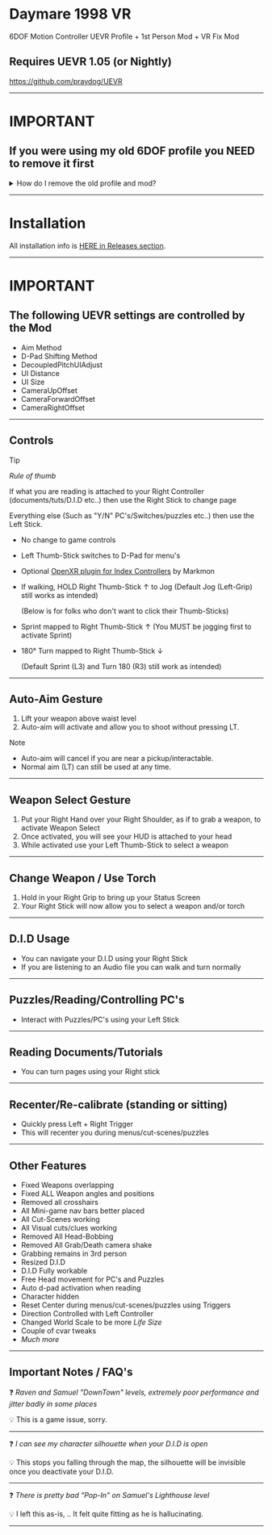 # Daymare 1998 VR
6DOF Motion Controller UEVR Profile + 1st Person Mod + VR Fix Mod 

## Requires UEVR 1.05 (or Nightly)
https://github.com/praydog/UEVR

---


# IMPORTANT
## If you were using my old 6DOF profile you NEED to remove it first
<details>

<summary>How do I remove the old profile and mod? </summary>

### How to Remove the Profile
1)  Open UEVR app and click "Open Global Dir" 

2)  An "Appdata" folder will open containing all of your UEVR Profiles 

3)  Delete any folder named "Daymare_MASTER-Win64-Shipping" (includes any that may be called "Daymare_MASTER-Win64-Shipping(1)") 

4)  Close the folder and Import the new Profile

### How to Remove the Mod
1)  Go to your "Daymare 1998\Daymare_MASTER\Content\Paks" folder

2)  Delete "DMmod_P.pak"

</details>

---

# Installation

All installation info is <a href="https://github.com/CYB3R-JUNKI3/Daymare-1998-VR/releases" target="_blank">HERE in Releases section</a>.


----

# IMPORTANT
## The following UEVR settings are controlled by the Mod
- Aim Method
- D-Pad Shifting Method
- DecoupledPitchUIAdjust
- UI Distance
- UI Size
- CameraUpOffset
- CameraForwardOffset
- CameraRightOffset
----



## Controls
> [!TIP]
>_Rule of thumb_
> 
>If what you are reading is attached to your Right Controller (documents/tuts/D.I.D etc..) then use the Right Stick to change page
>
>Everything else (Such as "Y/N" PC's/Switches/puzzles etc..) then use the Left Stick.
> 
- No change to game controls
- Left Thumb-Stick switches to D-Pad for menu's
- Optional <a href="https://github.com/mark-mon/uevr-index-controls/releases" target="_blank">OpenXR plugin for Index Controllers</a> by Markmon
- If walking, HOLD Right Thumb-Stick ↑ to Jog (Default Jog (Left-Grip) still works as intended)

    (Below is for folks who don't want to click their Thumb-Sticks) 

- Sprint mapped to Right Thumb-Stick ↑ (You MUST be jogging first to activate Sprint)
- 180° Turn mapped to Right Thumb-Stick ↓

    (Default Sprint (L3) and Turn 180 (R3) still work as intended) 
----



## Auto-Aim Gesture
1. Lift your weapon above waist level
2. Auto-aim will activate and allow you to shoot without pressing LT.
   
> [!NOTE]
> - Auto-aim will cancel if you are near a pickup/interactable.
> - Normal aim (LT) can still be used at any time.
> 
----



## Weapon Select Gesture
1. Put your Right Hand over your Right Shoulder, as if to grab a weapon, to activate Weapon Select
2. Once activated, you will see your HUD is attached to your head
3. While activated use your Left Thumb-Stick to select a weapon 
----


## Change Weapon / Use Torch
1. Hold in your Right Grip to bring up your Status Screen
2. Your Right Stick will now allow you to select a weapon and/or torch
----



## D.I.D Usage
- You can navigate your D.I.D using your Right Stick
- If you are listening to an Audio file you can walk and turn normally
----



## Puzzles/Reading/Controlling PC's
- Interact with Puzzles/PC's using your Left Stick 
----



## Reading Documents/Tutorials
- You can turn pages using your Right stick 
----



## Recenter/Re-calibrate (standing or sitting)
- Quickly press Left + Right Trigger
- This will recenter you during menus/cut-scenes/puzzles
----


## Other Features
- Fixed Weapons overlapping
- Fixed ALL Weapon angles and positions
- Removed all crosshairs 
- All Mini-game nav bars better placed
- All Cut-Scenes working
- All Visual cuts/clues working
- Removed All Head-Bobbing
- Removed All Grab/Death camera shake
- Grabbing remains in 3rd person
- Resized D.I.D
- D.I.D Fully workable
- Free Head movement for PC's and Puzzles
- Auto d-pad activation when reading
- Character hidden
- Reset Center during menus/cut-scenes/puzzles using Triggers
- Direction Controlled with Left Controller
- Changed World Scale to be more *Life Size*
- Couple of cvar tweaks
- _Much more_
----


## Important Notes / FAQ's
:question: _Raven and Samuel "DownTown" levels, extremely poor performance and jitter badly in some places_

:bulb: This is a game issue, sorry.

---
:question: _I can see my character silhouette when your D.I.D is open_

:bulb: This stops you falling through the map, the silhouette will be invisible once you deactivate your D.I.D.

---
:question: _There is pretty bad "Pop-In" on Samuel's Lighthouse level_

:bulb: I left this as-is, .. It felt quite fitting as he is hallucinating.

---


